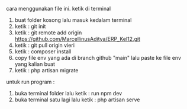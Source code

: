 cara menggunakan file ini. ketik di terminal
1. buat folder kosong lalu masuk kedalam terminal 
2. ketik : git init
3. ketik : git remote add origin https://github.com/MarcellinusAditya/ERP_Kel12.git
4. ketik : git pull origin vieri
5. ketik : composer install
6. copy file env yang ada di branch github "main" lalu paste ke file env yang kalian buat
7. ketik : php artisan migrate

untuk run program :
1. buka terminal folder lalu ketik : run npm dev
2. buka terminal satu lagi lalu ketik : php artisan serve

